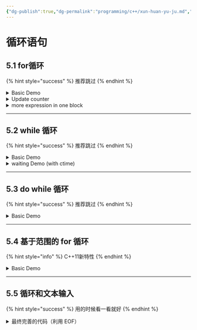 ```yaml
---
{"dg-publish":true,"dg-permalink":"programming/c++/xun-huan-yu-ju.md","permalink":"/programming/c++/xun-huan-yu-ju.md/"}
---
```



# 循环语句

## 5.1 for循环

{% hint style="success" %}
推荐跳过
{% endhint %}

<details>

<summary>Basic Demo</summary>

没有大括号，默认后边的一行

```cpp
for (initialization; test-expression; update-expression)
    body;
```

有大括号

```cpp
for (initialization; test-expression; update-expression) {
    body;
}
```

&#x20;Demo

```cpp
// forloop.cpp -- introducing the for loop
#include <iostream>
int main()
{
    using namespace std;
    int i;  // create a counter
//   initialize; test ; update
    for (i = 0; i < 5; i++)
        cout << "C++ knows loops.\n";
    cout << "C++ knows when to stop.\n";
    // cin.get();
    return 0;
}

```

</details>

<details>

<summary>Update counter</summary>

* 可以++，--，注意理论上++i 比 i++速度快
* 可以倒序

```cpp
for (int i = word.size() - 1; i >= 0; i--)
        cout << word[i];
```

* 可以递增递减指针

```cpp
int main()
{
    using namespace std;
    
    double arr[5] = {2,4,6,8,10};
    double *p = arr;
    cout << *p++ << *p++ << *p++; // 2 4 6
    double * = arr;
    cout << *++q << *++q << *++q; // 4 6 8
    return 0;
}
```

```cpp
// 指针递增，然后取值
*++p;
// 取值然后指针递增
*p++;
// 指针指得地方++
++*p;
// 指针指得地方++
(*p)++;
```

</details>

<details>

<summary>more expression in one block</summary>

逗号运算符

<pre class="language-cpp"><code class="lang-cpp">// forstr2.cpp -- reversing an array
#include &#x3C;iostream>
#include &#x3C;string>
int main()
{
    using namespace std;
    cout &#x3C;&#x3C; "Enter a word: ";
    string word;
    cin >> word;

    // physically modify string object
    char temp;
    int i, j;
<strong>    for (j = 0, i = word.size() - 1; j &#x3C; i; --i, ++j)
</strong>    {                       // start block
        temp = word[i];
        word[i] = word[j];
        word[j] = temp;
    }                       // end block
    cout &#x3C;&#x3C; word &#x3C;&#x3C; "\nDone\n";
    // cin.get();
    // cin.get();
    return 0; 
}
</code></pre>

</details>

***

## 5.2 while 循环

{% hint style="success" %}
推荐跳过
{% endhint %}

<details>

<summary>Basic Demo</summary>

```cpp
while (test-condition)
    body
    
while (test-condition) {
    body
}
```

```cpp
// while.cpp -- introducing the while loop
#include <iostream>
const int ArSize = 20;
int main()
{
    using namespace std;
    char name[ArSize];

    cout << "Your first name, please: ";
    cin >> name;
    cout << "Here is your name, verticalized and ASCIIized:\n";
    int i = 0;                  // start at beginning of string
    while (name[i] != '\0')     // process to end of string
    {
        cout << name[i] << ": " << int(name[i]) << endl;
        i++;                    // don't forget this step
    }
    // cin.get();
    // cin.get();
    return 0; 
}

```

</details>

<details>

<summary>waiting Demo (with ctime)</summary>



<pre class="language-cpp"><code class="lang-cpp">// waiting.cpp -- using clock() in a time-delay loop
#include &#x3C;iostream>
#include &#x3C;ctime> // describes clock() function, clock_t type
int main()
{
    using namespace std;
    cout &#x3C;&#x3C; "Enter the delay time, in seconds: ";
    float secs;
    cin >> secs;
    clock_t delay = secs * <a data-footnote-ref href="#user-content-fn-1">CLOCKS_PER_SEC</a>;  // convert to clock ticks
    cout &#x3C;&#x3C; "starting\a\n";
    clock_t start = clock();
    while (clock() - start &#x3C; delay )        // wait until time elapses
        ;                                   // note the semicolon
    cout &#x3C;&#x3C; "done \a\n";
    // cin.get();
    // cin.get();
    return 0; 
}

</code></pre>

```
(base) kimshan@MacBook-Pro output % ./"waiting"
Enter the delay time, in seconds: 10
starting
done 
```

</details>

***

## 5.3 do while 循环

{% hint style="success" %}
推荐跳过
{% endhint %}

<details>

<summary>Basic Demo</summary>

```cpp
do {
    body
} while (test-condition);
```

</details>

***

## 5.4 基于范围的 for 循环

{% hint style="info" %}
C++11新特性
{% endhint %}

<details>

<summary>Basic Demo</summary>

遍历数字所有元素，就算没有初始化那也遍历

```cpp
#include <iostream>
#include <ctime>

int main()
{
    using namespace std;

    int array1[] = {100, 200, 300};
    for (int x : array1)
        cout << x << " \n";

    int array2[4] = {140, 250, 360};
    for (int x : array2)
        cout << x << " \n";

    return 0;
}

```

```
(base) kimshan@MacBook-Pro output % ./"test1"
100 
200 
300 
140 
250 
360 
0 
```

</details>

***

## 5.5 循环和文本输入

{% hint style="success" %}
用的时候看一看就好
{% endhint %}

<details>

<summary> 最终完善的代码（利用 EOF）</summary>

Mac的 EOF 是 command+D

Windows 的 EOF是 control+Z+enter

<pre class="language-cpp"><code class="lang-cpp">// textin4.cpp -- reading chars with cin.get()
#include &#x3C;iostream>
int main(void)
{
    using namespace std;
    int ch;                         // should be int, not char
    int count = 0;

<strong>    while ((ch = cin.get()) != EOF) // test for end-of-file
</strong>    {
        cout.put(char(ch));
        ++count;
    }
    cout &#x3C;&#x3C; endl &#x3C;&#x3C; count &#x3C;&#x3C; " characters read\n";
	return 0; 
}

</code></pre>

```
(base) kimshan@MacBook-Pro output % ./"textin4"
Hello World
Hello World
A B CCC ddddd ###jhrfijiwj
A B CCC ddddd ###jhrfijiwj
^D
39 characters read
```

</details>



[^1]: in ctime